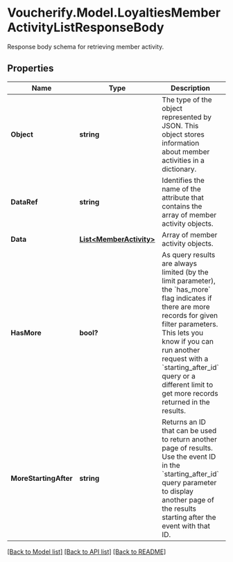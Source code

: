 # Voucherify.Model.LoyaltiesMemberActivityListResponseBody
Response body schema for retrieving member activity.

## Properties

Name | Type | Description | Notes
------------ | ------------- | ------------- | -------------
**Object** | **string** | The type of the object represented by JSON. This object stores information about member activities in a dictionary. | [optional] [default to ObjectEnum.List]
**DataRef** | **string** | Identifies the name of the attribute that contains the array of member activity objects. | [optional] [default to "data"]
**Data** | [**List&lt;MemberActivity&gt;**](MemberActivity.md) | Array of member activity objects. | [optional] 
**HasMore** | **bool?** | As query results are always limited (by the limit parameter), the &#x60;has_more&#x60; flag indicates if there are more records for given filter parameters. This lets you know if you can run another request with a &#x60;starting_after_id&#x60; query or a different limit to get more records returned in the results. | [optional] 
**MoreStartingAfter** | **string** | Returns an ID that can be used to return another page of results. Use the event ID in the &#x60;starting_after_id&#x60; query parameter to display another page of the results starting after the event with that ID. | [optional] 

[[Back to Model list]](../README.md#documentation-for-models) [[Back to API list]](../README.md#documentation-for-api-endpoints) [[Back to README]](../README.md)

